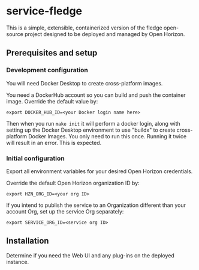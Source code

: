 # service-fledge

This is a simple, extensible, containerized version of the fledge open-source project designed to be deployed and managed by Open Horizon.

## Prerequisites and setup

### Development configuration

You will need Docker Desktop to create cross-platform images.

You need a DockerHub account so you can build and push the container image.  Override the default value by:

``` shell
export DOCKER_HUB_ID=<your Docker login name here>
```

Then when you run `make init` it will perform a docker login, along with setting up the Docker Desktop environment to use "buildx" to create cross-platform Docker Images.  You only need to run this once.  Running it twice will result in an error.  This is expected.

### Initial configuration

Export all environment variables for your desired Open Horizon credentials.

Override the default Open Horizon organization ID by:

``` shell
export HZN_ORG_ID=<your org ID>
```

If you intend to publish the service to an Organization different than your account Org, set up the service Org separately:

``` shell
export SERVICE_ORG_ID=<service org ID>
```

## Installation

Determine if you need the Web UI and any plug-ins on the deployed instance.

